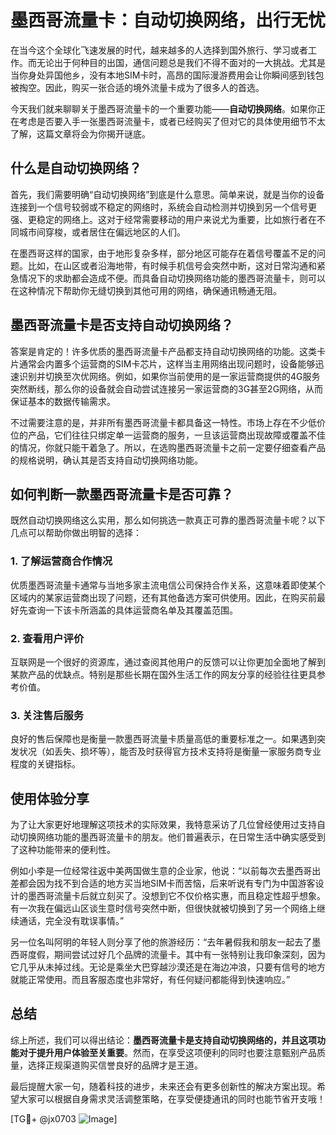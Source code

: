 # 墨西哥流量卡：自动切换网络，出行无忧

在当今这个全球化飞速发展的时代，越来越多的人选择到国外旅行、学习或者工作。而无论出于何种目的出国，通信问题总是我们不得不面对的一大挑战。尤其是当你身处异国他乡，没有本地SIM卡时，高昂的国际漫游费用会让你瞬间感到钱包被掏空。因此，购买一张合适的境外流量卡成为了很多人的首选。

今天我们就来聊聊关于墨西哥流量卡的一个重要功能——**自动切换网络**。如果你正在考虑是否要入手一张墨西哥流量卡，或者已经购买了但对它的具体使用细节不太了解，这篇文章将会为你揭开谜底。

## 什么是自动切换网络？

首先，我们需要明确“自动切换网络”到底是什么意思。简单来说，就是当你的设备连接到一个信号较弱或不稳定的网络时，系统会自动检测并切换到另一个信号更强、更稳定的网络上。这对于经常需要移动的用户来说尤为重要，比如旅行者在不同城市间穿梭，或者居住在偏远地区的人们。

在墨西哥这样的国家，由于地形复杂多样，部分地区可能存在着信号覆盖不足的问题。比如，在山区或者沿海地带，有时候手机信号会突然中断，这对日常沟通和紧急情况下的求助都会造成不便。而具备自动切换网络功能的墨西哥流量卡，则可以在这种情况下帮助你无缝切换到其他可用的网络，确保通讯畅通无阻。

## 墨西哥流量卡是否支持自动切换网络？

答案是肯定的！许多优质的墨西哥流量卡产品都支持自动切换网络的功能。这类卡片通常会内置多个运营商的SIM卡芯片，这样当主用网络出现问题时，设备能够迅速识别并切换至次优网络。例如，如果你当前使用的是一家运营商提供的4G服务突然断线，那么你的设备就会自动尝试连接另一家运营商的3G甚至2G网络，从而保证基本的数据传输需求。

不过需要注意的是，并非所有墨西哥流量卡都具备这一特性。市场上存在不少低价位的产品，它们往往只绑定单一运营商的服务，一旦该运营商出现故障或覆盖不佳的情况，你就只能干着急了。所以，在选购墨西哥流量卡之前一定要仔细查看产品的规格说明，确认其是否支持自动切换网络功能。

## 如何判断一款墨西哥流量卡是否可靠？

既然自动切换网络这么实用，那么如何挑选一款真正可靠的墨西哥流量卡呢？以下几点可以帮助你做出明智的选择：

### 1. 了解运营商合作情况
优质墨西哥流量卡通常与当地多家主流电信公司保持合作关系，这意味着即使某个区域内的某家运营商出现了问题，还有其他备选方案可供使用。因此，在购买前最好先查询一下该卡所涵盖的具体运营商名单及其覆盖范围。

### 2. 查看用户评价
互联网是一个很好的资源库，通过查阅其他用户的反馈可以让你更加全面地了解到某款产品的优缺点。特别是那些长期在国外生活工作的网友分享的经验往往更具参考价值。

### 3. 关注售后服务
良好的售后保障也是衡量一款墨西哥流量卡质量高低的重要标准之一。如果遇到突发状况（如丢失、损坏等），能否及时获得官方技术支持将是衡量一家服务商专业程度的关键指标。

## 使用体验分享

为了让大家更好地理解这项技术的实际效果，我特意采访了几位曾经使用过支持自动切换网络功能的墨西哥流量卡的朋友。他们普遍表示，在日常生活中确实感受到了这种功能带来的便利性。

例如小李是一位经常往返中美两国做生意的企业家，他说：“以前每次去墨西哥出差都会因为找不到合适的地方买当地SIM卡而苦恼，后来听说有专门为中国游客设计的墨西哥流量卡后就立刻买了。没想到它不仅价格实惠，而且稳定性超乎想象。有一次我在偏远山区谈生意时信号突然中断，但很快就被切换到了另一个网络上继续通话，完全没有耽误事情。”

另一位名叫阿明的年轻人则分享了他的旅游经历：“去年暑假我和朋友一起去了墨西哥度假，期间尝试过好几个品牌的流量卡。其中有一张特别让我印象深刻，因为它几乎从未掉过线。无论是乘坐大巴穿越沙漠还是在海边冲浪，只要有信号的地方就能正常使用。而且客服态度也非常好，有任何疑问都能得到快速响应。”

## 总结

综上所述，我们可以得出结论：**墨西哥流量卡是支持自动切换网络的，并且这项功能对于提升用户体验至关重要**。然而，在享受这项便利的同时也要注意甄别产品质量，选择正规渠道购买信誉良好的品牌才是王道。

最后提醒大家一句，随着科技的进步，未来还会有更多创新性的解决方案出现。希望大家可以根据自身需求灵活调整策略，在享受便捷通讯的同时也能节省开支哦！

[TG💪+ @jx0703 ![Image](https://github.com/user-attachments/assets/dbca1d08-cadb-493c-b0ec-ad6f7a83f270)]